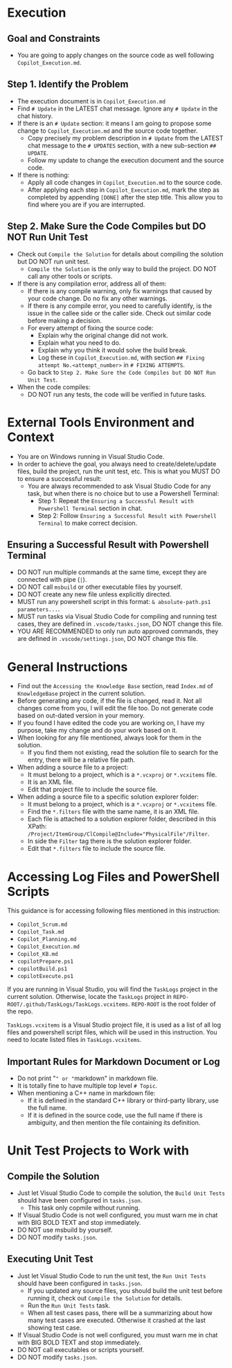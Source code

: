 # Execution

## Goal and Constraints

- You are going to apply changes on the source code as well following `Copilot_Execution.md`.

## Step 1. Identify the Problem

- The execution document is in `Copilot_Execution.md`
- Find `# Update` in the LATEST chat message. Ignore any `# Update` in the chat history.
- If there is an `# Update` section: it means I am going to propose some change to `Copilot_Execution.md` and the source code together.
  - Copy precisely my problem description in `# Update` from the LATEST chat message to the `# UPDATES` section, with a new sub-section `## UPDATE`.
  - Follow my update to change the execution document and the source code.
- If there is nothing:
  - Apply all code changes in `Copilot_Execution.md` to the source code.
  - After applying each step in `Copilot_Execution.md`, mark the step as completed by appending `[DONE]` after the step title. This allow you to find where you are if you are interrupted.

## Step 2. Make Sure the Code Compiles but DO NOT Run Unit Test

- Check out `Compile the Solution` for details about compiling the solution but DO NOT run unit test.
  - `Compile the Solution` is the only way to build the project. DO NOT call any other tools or scripts.
- If there is any compilation error, address all of them:
  - If there is any compile warning, only fix warnings that caused by your code change. Do no fix any other warnings.
  - If there is any compile error, you need to carefully identify, is the issue in the callee side or the caller side. Check out similar code before making a decision.
  - For every attempt of fixing the source code:
    - Explain why the original change did not work.
    - Explain what you need to do.
    - Explain why you think it would solve the build break.
    - Log these in `Copilot_Execution.md`, with section `## Fixing attempt No.<attempt_number>` in `# FIXING ATTEMPTS`.
  - Go back to `Step 2. Make Sure the Code Compiles but DO NOT Run Unit Test`.
- When the code compiles:
  - DO NOT run any tests, the code will be verified in future tasks.

# External Tools Environment and Context

- You are on Windows running in Visual Studio Code.
- In order to achieve the goal, you always need to create/delete/update files, build the project, run the unit test, etc. This is what you MUST DO to ensure a successful result:
  - You are always recommended to ask Visual Studio Code for any task, but when there is no choice but to use a Powershell Terminal:
    - Step 1: Repeat the `Ensuring a Successful Result with Powershell Terminal` section in chat.
    - Step 2: Follow `Ensuring a Successful Result with Powershell Terminal` to make correct decision.

## Ensuring a Successful Result with Powershell Terminal

- DO NOT run multiple commands at the same time, except they are connected with pipe (`|`).
- DO NOT call `msbuild` or other executable files by yourself.
- DO NOT create any new file unless explicitly directed.
- MUST run any powershell script in this format: `& absolute-path.ps1 parameters...`.
- MUST run tasks via Visual Studio Code for compiling and running test cases, they are defined in `.vscode/tasks.json`, DO NOT change this file.
- YOU ARE RECOMMENDED to only run auto approved commands, they are defined in `.vscode/settings.json`, DO NOT change this file.

# General Instructions

- Find out the `Accessing the Knowledge Base` section, read `Index.md` of `KnowledgeBase` project in the current solution.
- Before generating any code, if the file is changed, read it. Not all changes come from you, I will edit the file too. Do not generate code based on out-dated version in your memory.
- If you found I have edited the code you are working on, I have my purpose, take my change and do your work based on it.
- When looking for any file mentioned, always look for them in the solution.
  - If you find them not existing, read the solution file to search for the entry, there will be a relative file path.
- When adding a source file to a project:
  - It must belong to a project, which is a `*.vcxproj` or `*.vcxitems` file.
  - It is an XML file.
  - Edit that project file to include the source file.
- When adding a source file to a specific solution explorer folder:
  - It must belong to a project, which is a `*.vcxproj` or `*.vcxitems` file.
  - Find the `*.filters` file with the same name, it is an XML file.
  - Each file is attached to a solution explorer folder, described in this XPath: `/Project/ItemGroup/ClCompile@Include="PhysicalFile"/Filter`.
  - In side the `Filter` tag there is the solution explorer folder.
  - Edit that `*.filters` file to include the source file.

# Accessing Log Files and PowerShell Scripts

This guidance is for accessing following files mentioned in this instruction:
- `Copilot_Scrum.md`
- `Copilot_Task.md`
- `Copilot_Planning.md`
- `Copilot_Execution.md`
- `Copilot_KB.md`
- `copilotPrepare.ps1`
- `copilotBuild.ps1`
- `copilotExecute.ps1`

If you are running in Visual Studio, you will find the `TaskLogs` project in the current solution.
Otherwise, locate the `TaskLogs` project in `REPO-ROOT/.github/TaskLogs/TaskLogs.vcxitems`.
`REPO-ROOT` is the root folder of the repo.

`TaskLogs.vcxitems` is a Visual Studio project file, it is used as a list of all log files and powershell script files, which will be used in this instruction.
You need to locate listed files in `TaskLogs.vcxitems`.

## Important Rules for Markdown Document or Log

- Do not print "````````" or "````````markdown" in markdown file.
- It is totally fine to have multiple top level `# Topic`.
- When mentioning a C++ name in markdown file:
  - If it is defined in the standard C++ library or third-party library, use the full name.
  - If it is defined in the source code, use the full name if there is ambiguity, and then mention the file containing its definition.

# Unit Test Projects to Work with

## Compile the Solution

- Just let Visual Studio Code to compile the solution, the `Build Unit Tests` should have been configured in `tasks.json`.
  - This task only copmile without running.
- If Visual Studio Code is not well configured, you must warn me in chat with BIG BOLD TEXT and stop immediately.
- DO NOT use msbuild by yourself.
- DO NOT modify `tasks.json`.

## Executing Unit Test

- Just let Visual Studio Code to run the unit test, the `Run Unit Tests` should have been configured in `tasks.json`.
  - If you updated any source files, you should build the unit test before running it, check out `Compile the Solution` for details.
  - Run the `Run Unit Tests` task.
  - When all test cases pass, there will be a summarizing about how many test cases are executed. Otherwise it crashed at the last showing test case.
- If Visual Studio Code is not well configured, you must warn me in chat with BIG BOLD TEXT and stop immediately.
- DO NOT call executables or scripts yourself.
- DO NOT modify `tasks.json`.

